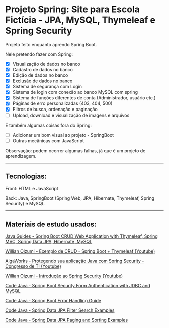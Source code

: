 # Projeto Spring: Site para Escola Fictícia - JPA, MySQL, Thymeleaf e Spring Security

Projeto feito enquanto aprendo Spring Boot.

Nele pretendo fazer com Spring:
- [x] Visualização de dados no banco
- [x] Cadastro de dados no banco
- [x] Edição de dados no banco
- [x] Exclusão de dados no banco
- [x] Sistema de segurança com Login
- [x] Sistema de login com conexão ao banco MySQL com spring
- [x] Sistema de funções diferentes de conta (Administrador, usuário etc.)
- [x] Páginas de erro personalizadas (403, 404, 500)
- [x] Filtros de busca, ordenação e paginação
- [ ] Upload, download e visualização de imagens e arquivos

E também algumas coisas fora do Spring:
- [ ] Adicionar um bom visual ao projeto - SpringBoot
- [ ] Outras mecânicas com JavaScript

Observação: podem ocorrer algumas falhas, já que é um projeto de aprendizagem.

***

## Tecnologias: 

Front: HTML e JavaScript

Back: Java, SpringBoot (Spring Web, JPA, Hibernate, Thymeleaf, Spring Security) e MySQL.

***

## Materiais de estudo usados:

[Java Guides - Spring Boot CRUD Web Application with Thymeleaf, Spring MVC, Spring Data JPA, Hibernate, MySQL](https://www.javaguides.net/2020/05/spring-boot-crud-web-application-with-thymeleaf.html)

[Willian Oizumi - Exemplo de CRUD - Spring Boot + Thymeleaf (Youtube)](https://youtu.be/Mbjkccg6J1Q)

[AlgaWorks - Protegendo sua aplicação Java com Spring Security - Congresso de TI (Youtube)](https://youtu.be/FOX0r52_hwE)

[Willian Oizumi - Introdução ao Spring Security (Youtube)](https://youtu.be/CYpJuqV-CRs)

[Code Java - Spring Boot Security Form Authentication with JDBC and MySQL](https://www.codejava.net/frameworks/spring-boot/form-authentication-with-jdbc-and-mysql)

[Code Java - Spring Boot Error Handling Guide](https://www.codejava.net/frameworks/spring-boot/spring-boot-error-handling-guide)

[Code Java - Spring Data JPA Filter Search Examples](https://www.codejava.net/frameworks/spring-boot/spring-data-jpa-filter-search-examples)

[Code Java - Spring Data JPA Paging and Sorting Examples](https://www.codejava.net/frameworks/spring-boot/spring-data-jpa-paging-and-sorting-examples)
